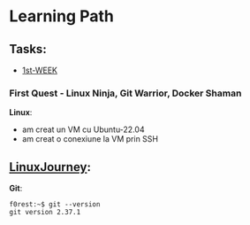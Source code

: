 # Learning Path

## Tasks:
- [1st-WEEK](https://github.com/GabrielBrezeanu/SA4.0-FirstQuest/blob/master/tasks/1stWEEK_README.md)

### First Quest - Linux Ninja, Git Warrior, Docker Shaman

**Linux**:
- am creat un VM cu Ubuntu-22.04
- am creat o conexiune la VM prin SSH

**[LinuxJourney](https://linuxjourney.com/)**:
- 


**Git**:
```console
f0rest:~$ git --version 
git version 2.37.1
```

